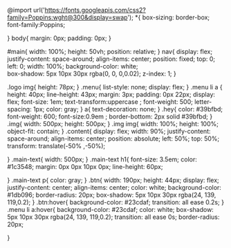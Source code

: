 @import url('https://fonts.googleapis.com/css2?family=Poppins:wght@300&display=swap');
*{
    box-sizing: border-box;
    font-family:Poppins;
    
}
body{
     margin: 0px;
     padding: 0px;
}

#main{
    width: 100%;
    height: 50vh;
    position: relative;
}
nav{
    display: flex;
    justify-content: space-around;
    align-items: center;
    position: fixed;
    top: 0;
    left: 0;
    width: 100%;
    background-color: white;   
     box-shadow: 5px 10px 30px rgba(0, 0, 0,0.02);
     z-index: 1;
}

.logo img{
    height: 78px;
}
.menu{
    list-style: none;
    display: flex;
}
.menu li a {
    height: 40px;
    line-height: 43px;
    margin: 3px;
    padding: 0px 22px;
    display: flex;
    font-size: 1em;
    text-transform:uppercase ;
    font-weight: 500;
    letter-spacing: 1px;
    color: gray;
}
a{
    text-decoration: none;
}
.hey{
    color: #39bfbd;
    font-weight: 600;
    font-size:0.9em ;
    border-bottom: 2px solid #39bfbd;
}
.img{
    width: 500px;
    height: 500px;
}
.img img{
    width: 100%;
    height: 100%;
    object-fit: contain;
}
.content{
    display: flex;
    width: 90%;
    justify-content: space-around;
    align-items: center;
    position: absolute;
    left: 50%;
    top: 50%;
transform: translate(-50% ,-50%);
 
}
.main-text{
width: 500px;
}
.main-text h1{
    font-size: 3.5em;
    color: #1c3548;
    margin: 0px 0px 10px 0px;
    line-height: 60px;

}
.main-text p{
    color: gray;
}
.btn{
    width: 190px;
    height: 44px;
    display: flex;
    justify-content: center;
    align-items: center;
    color: white;
    background-color: #1db096;
    border-radius: 20px;
    box-shadow: 5px 10px 30px rgba(24, 139, 119,0.2);
}
.btn:hover{
    background-color: #23cdaf;
    transition: all ease 0.2s;
}
.menu li a:hover{
    background-color: #23cdaf;
    color: white;
    box-shadow: 5px 10px 30px rgba(24, 139, 119,0.2);
    transition: all ease 0s;
    border-radius: 20px;

}

